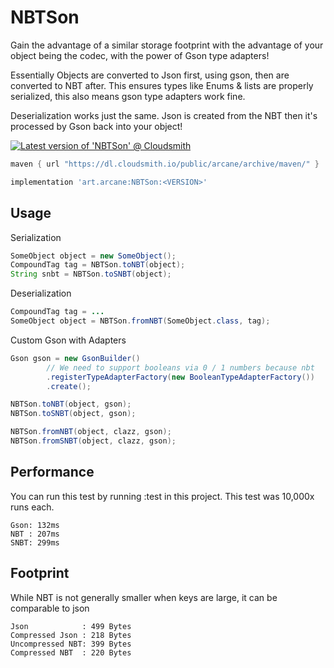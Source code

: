 # NBTSon

Gain the advantage of a similar storage footprint with the advantage of your object being the codec, with the power of Gson type adapters!

Essentially Objects are converted to Json first, using gson, then are converted to NBT after. This ensures types like Enums & lists are properly serialized, this also means gson type adapters work fine.

Deserialization works just the same. Json is created from the NBT then it's processed by Gson back into your object!

[![Latest version of 'NBTSon' @ Cloudsmith](https://api-prd.cloudsmith.io/v1/badges/version/arcane/archive/maven/NBTSon/latest/a=noarch;xg=art.arcane/?render=true&show_latest=true)](https://cloudsmith.io/~arcane/repos/archive/packages/detail/maven/NBTSon/latest/a=noarch;xg=art.arcane/)

```groovy
maven { url "https://dl.cloudsmith.io/public/arcane/archive/maven/" }
```

```groovy
implementation 'art.arcane:NBTSon:<VERSION>'
```

## Usage

Serialization
```java
SomeObject object = new SomeObject();
CompoundTag tag = NBTSon.toNBT(object);
String snbt = NBTSon.toSNBT(object);
```

Deserialization
```java
CompoundTag tag = ...
SomeObject object = NBTSon.fromNBT(SomeObject.class, tag);
```

Custom Gson with Adapters
```java
Gson gson = new GsonBuilder()
        // We need to support booleans via 0 / 1 numbers because nbt
        .registerTypeAdapterFactory(new BooleanTypeAdapterFactory())
        .create();

NBTSon.toNBT(object, gson);
NBTSon.toSNBT(object, gson);

NBTSon.fromNBT(object, clazz, gson);
NBTSon.fromSNBT(object, clazz, gson);
```

## Performance
You can run this test by running :test in this project. This test was 10,000x runs each.

```
Gson: 132ms
NBT : 207ms
SNBT: 299ms
```

## Footprint

While NBT is not generally smaller when keys are large, it can be comparable to json

```
Json            : 499 Bytes
Compressed Json : 218 Bytes
Uncompressed NBT: 399 Bytes
Compressed NBT  : 220 Bytes
```
